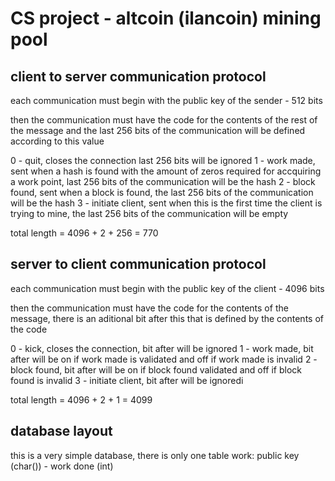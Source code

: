# CS project - altcoin (ilancoin) mining pool

## client to server communication protocol


each communication must begin with the public key of the sender - 512 bits

then the communication must have the code for the contents of the rest of the message and the last 256 bits of the communication will be defined according to this value

0 - quit, closes the connection last 256 bits will be ignored
1 - work made, sent when a hash is found with the amount of zeros required for accquiring a work point, last 256 bits of the communication will be the hash
2 - block found, sent when a block is found, the last 256 bits of the communication will be the hash
3 - initiate client, sent when this is the first time the client is trying to mine, the last 256 bits of the communication will be empty

total length = 4096 + 2 + 256 = 770

## server to client communication protocol

each communication must begin with the public key of the client - 4096 bits

then the communication must have the code for the contents of the message, there is an aditional bit after this that is defined by the contents of the code

0 - kick, closes the connection, bit after will be ignored
1 - work made, bit after will be on if work made is validated and off if work made is invalid
2 - block found, bit after will be on if block found validated and off if block found is invalid
3 - initiate client, bit after will be ignoredi

total length = 4096 + 2 + 1 = 4099

## database layout

this is a very simple database, there is only one table
work: public key (char()) - work done (int)